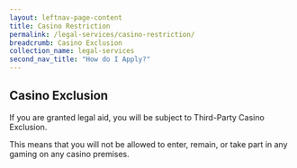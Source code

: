 ```yaml
---
layout: leftnav-page-content
title: Casino Restriction
permalink: /legal-services/casino-restriction/
breadcrumb: Casino Exclusion
collection_name: legal-services
second_nav_title: "How do I Apply?"
---
```


Casino Exclusion
---

If you are granted legal aid, you will be subject to Third-Party Casino Exclusion. 

This means that you will not be allowed to enter, remain, or take part in any gaming on any casino premises.

